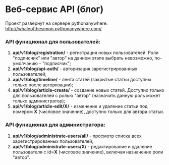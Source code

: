 # Веб-сервис API (блог)

Проект развёрнут на сервере pythonanywhere: 
http://whaleofthesimon.pythonanywhere.com/

### API функционал для пользователей:
1) **api/v1/blog/registration/** - регистрация новых пользователей. Роли "подписчик" или "автор" на данном этапе выбрать невозможно, по-умолчанию - "подписчик";
2) **api/v1/blog/api-auth/** - авторизация зарегистрированных пользователей;
3) **api/v1/blog/timeline/** - лента статей (закрытые статьи доступны только после авторизации);
4) **api/v1/blog/article-create/** - создание новых статей. Доступно только для пользователей с ролью "автор" (назначить данную роль может только администратор);
5) **api/v1/blog/article-edit/X/** - изменение и удаление статьи под номером **X** (числовое значение), доступно только для автора статьи.
### API функционал для администратора:
1) **api/v1/blog/administrate-users/all/** - просмотр списка всех зарегистрированных пользователей;
2) **api/v1/blog/administrate-users/X/** - редактирование и удаление пользователя с id=**X** (числовое значение), включая назначение роли "автор".
